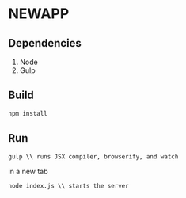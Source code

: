 NEWAPP
========

## Dependencies
1. Node
2. Gulp

## Build
```bash
npm install
```

## Run
```
gulp \\ runs JSX compiler, browserify, and watch
```
in a new tab
```
node index.js \\ starts the server
```
